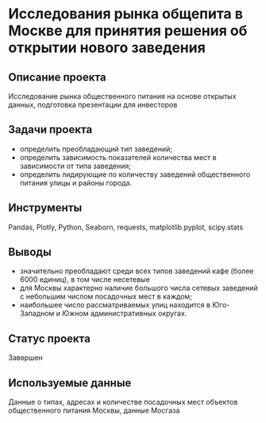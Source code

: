 # Исследования рынка общепита в Москве для принятия решения об открытии нового заведения

## Описание проекта
Исследование рынка общественного питания на основе открытых данных, подготовка презентации для инвесторов

## Задачи проекта
- определить преобладающий тип заведений;
- определить зависимость показателей количества мест в зависимости от типа заведения;
- определить лидирующие по количеству заведений общественного питания улицы и районы города.

## Инструменты
Pandas, Plotly, Python, Seaborn, requests, matplotlib.pyplot, scipy.stats

## Выводы
- значительно преобладают среди всех типов заведений кафе (более 6000 единиц), в том числе несетевые
- для Москвы характерно наличие большого числа сетевых заведений с небольшим числом посадочных мест в каждом;
- наибольшее число рассматриваемых улиц находится в Юго-Западном и Южном административных округах.

## Статус проекта
Завершен

## Используемые данные
Данные о типах, адресах и количестве посадочных мест объектов общественного питания Москвы, данные Мосгаза
